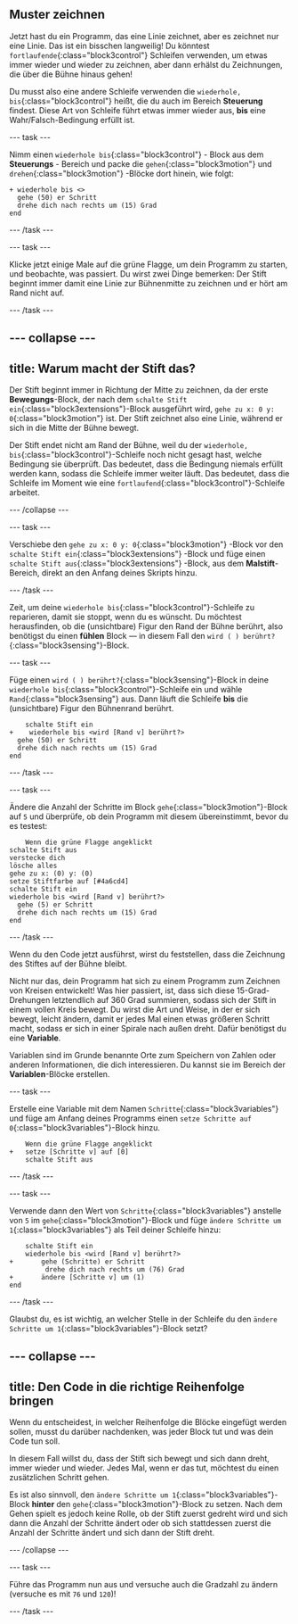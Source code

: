 ## Muster zeichnen

Jetzt hast du ein Programm, das eine Linie zeichnet, aber es zeichnet nur eine Linie. Das ist ein bisschen langweilig! Du könntest `fortlaufende`{:class="block3control"} Schleifen verwenden, um etwas immer wieder und wieder zu zeichnen, aber dann erhälst du Zeichnungen, die über die Bühne hinaus gehen!

Du musst also eine andere Schleife verwenden die `wiederhole, bis`{:class="block3control"} heißt, die du auch im Bereich **Steuerung** findest. Diese Art von Schleife führt etwas immer wieder aus, **bis** eine Wahr/Falsch-Bedingung erfüllt ist.

--- task ---

Nimm einen `wiederhole bis`{:class="block3control"} - Block aus dem **Steuerungs** - Bereich und packe die `gehen`{:class="block3motion"} und `drehen`{:class="block3motion"} -Blöcke dort hinein, wie folgt:

```blocks3
+ wiederhole bis <>  
  gehe (50) er Schritt
  drehe dich nach rechts um (15) Grad
end
```

--- /task ---

--- task ---

Klicke jetzt einige Male auf die grüne Flagge, um dein Programm zu starten, und beobachte, was passiert. Du wirst zwei Dinge bemerken: Der Stift beginnt immer damit eine Linie zur Bühnenmitte zu zeichnen und er hört am Rand nicht auf.

--- /task ---

--- collapse ---
---
title: Warum macht der Stift das?
---

Der Stift beginnt immer in Richtung der Mitte zu zeichnen, da der erste **Bewegungs**-Block, der nach dem `schalte Stift ein`{:class="block3extensions"}-Block ausgeführt wird, `gehe zu x: 0 y: 0`{:class="block3motion"} ist. Der Stift zeichnet also eine Linie, während er sich in die Mitte der Bühne bewegt.

Der Stift endet nicht am Rand der Bühne, weil du der `wiederhole, bis`{:class="block3control"}-Schleife noch nicht gesagt hast, welche Bedingung sie überprüft. Das bedeutet, dass die Bedingung niemals erfüllt werden kann, sodass die Schleife immer weiter läuft. Das bedeutet, dass die Schleife im Moment wie eine `fortlaufend`{:class="block3control"}-Schleife arbeitet.

--- /collapse ---

--- task ---

Verschiebe den `gehe zu x: 0 y: 0`{:class="block3motion"} -Block vor den `schalte Stift ein`{:class="block3extensions"} -Block und füge einen `schalte Stift aus`{:class="block3extensions"} -Block, aus dem **Malstift**-Bereich, direkt an den Anfang deines Skripts hinzu.

--- /task ---

Zeit, um deine `wiederhole bis`{:class="block3control"}-Schleife zu reparieren, damit sie stoppt, wenn du es wünscht. Du möchtest herausfinden, ob die (unsichtbare) Figur den Rand der Bühne berührt, also benötigst du einen **fühlen** Block — in diesem Fall den `wird ( ) berührt?`{:class="block3sensing"}-Block.

--- task ---

Füge einen `wird ( ) berührt?`{:class="block3sensing"}-Block in deine `wiederhole bis`{:class="block3control"}-Schleife ein und wähle `Rand`{:class="block3sensing"} aus. Dann läuft die Schleife **bis** die (unsichtbare) Figur den Bühnenrand berührt.

```blocks3
    schalte Stift ein
+    wiederhole bis <wird [Rand v] berührt?> 
  gehe (50) er Schritt
  drehe dich nach rechts um (15) Grad
end
```

--- /task ---

--- task ---

Ändere die Anzahl der Schritte im Block `gehe`{:class="block3motion"}-Block auf `5` und überprüfe, ob dein Programm mit diesem übereinstimmt, bevor du es testest:

```blocks3
    Wenn die grüne Flagge angeklickt
schalte Stift aus
verstecke dich
lösche alles
gehe zu x: (0) y: (0)
setze Stiftfarbe auf [#4a6cd4]
schalte Stift ein
wiederhole bis <wird [Rand v] berührt?> 
  gehe (5) er Schritt
  drehe dich nach rechts um (15) Grad
end
```

--- /task ---

Wenn du den Code jetzt ausführst, wirst du feststellen, dass die Zeichnung des Stiftes auf der Bühne bleibt.

Nicht nur das, dein Programm hat sich zu einem Programm zum Zeichnen von Kreisen entwickelt! Was hier passiert, ist, dass sich diese 15-Grad-Drehungen letztendlich auf 360 Grad summieren, sodass sich der Stift in einem vollen Kreis bewegt. Du wirst die Art und Weise, in der er sich bewegt, leicht ändern, damit er jedes Mal einen etwas größeren Schritt macht, sodass er sich in einer Spirale nach außen dreht. Dafür benötigst du eine **Variable**.

Variablen sind im Grunde benannte Orte zum Speichern von Zahlen oder anderen Informationen, die dich interessieren. Du kannst sie im Bereich der **Variablen**-Blöcke erstellen.

--- task ---

Erstelle eine Variable mit dem Namen `Schritte`{:class="block3variables"} und füge am Anfang deines Programms einen `setze Schritte auf 0`{:class="block3variables"}-Block hinzu.

```blocks3
    Wenn die grüne Flagge angeklickt
+   setze [Schritte v] auf [0]
    schalte Stift aus
```

--- /task ---

--- task ---

Verwende dann den Wert von `Schritte`{:class="block3variables"} anstelle von `5` im `gehe`{:class="block3motion"}-Block und füge `ändere Schritte um 1`{:class="block3variables"} als Teil deiner Schleife hinzu:

```blocks3
    schalte Stift ein
    wiederhole bis <wird [Rand v] berührt?> 
+       gehe (Schritte) er Schritt
         drehe dich nach rechts um (76) Grad
+       ändere [Schritte v] um (1)
end
```

--- /task ---

Glaubst du, es ist wichtig, an welcher Stelle in der Schleife du den `ändere Schritte um 1`{:class="block3variables"}-Block setzt?

--- collapse ---
---
title: Den Code in die richtige Reihenfolge bringen
---

Wenn du entscheidest, in welcher Reihenfolge die Blöcke eingefügt werden sollen, musst du darüber nachdenken, was jeder Block tut und was dein Code tun soll.

In diesem Fall willst du, dass der Stift sich bewegt und sich dann dreht, immer wieder und wieder. Jedes Mal, wenn er das tut, möchtest du einen zusätzlichen Schritt gehen.

Es ist also sinnvoll, den `ändere Schritte um 1`{:class="block3variables"}-Block **hinter** den `gehe`{:class="block3motion"}-Block zu setzen. Nach dem Gehen spielt es jedoch keine Rolle, ob der Stift zuerst gedreht wird und sich dann die Anzahl der Schritte ändert oder ob sich stattdessen zuerst die Anzahl der Schritte ändert und sich dann der Stift dreht.

--- /collapse ---

--- task ---

Führe das Programm nun aus und versuche auch die Gradzahl zu ändern (versuche es mit `76` und `120`)!

--- /task ---